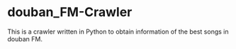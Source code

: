 douban_FM-Crawler
=================
This is a crawler written in Python to obtain information of the best songs in douban FM.
